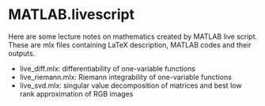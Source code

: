 # MATLAB.livescript

Here are some lecture notes on mathematics created by MATLAB live script. These are mlx files containing LaTeX description, MATLAB codes and their outputs. 

- live_diff.mlx: differentiability of one-variable functions
- live_riemann.mlx: Riemann integrability of one-variable functions
- live_svd.mlx: singular value decomposition of matrices and best low rank approximation of RGB images 
